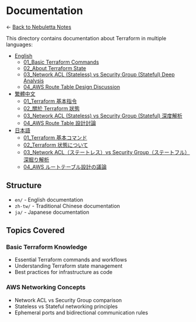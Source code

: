 # Documentation

← [Back to Nebuletta Notes](../README.md)

This directory contains documentation about Terraform in multiple languages:

- [English](en/)
  - [01_Basic Terraform Commands](en/01_basic_terraform_commands.md)
  - [02_About Terraform State](en/02_about_terraform_state.md)
  - [03_Network ACL (Stateless) vs Security Group (Stateful) Deep Analysis](en/03_network_acl_stateless_vs_security_group_stateful.md)
  - [04_AWS Route Table Design Discussion](en/04_aws_route_table_design.md)
- [繁體中文](zh-tw/)
  - [01_Terraform 基本指令](zh-tw/01_basic_terraform_commands.md)
  - [02_關於 Terraform 狀態](zh-tw/02_about_terraform_state.md)
  - [03_Network ACL (Stateless) vs Security Group (Stateful) 深度解析](zh-tw/03_network_acl_stateless_vs_security_group_stateful.md)
  - [04_AWS Route Table 設計討論](zh-tw/04_aws_route_table_design.md)
- [日本語](ja/)
  - [01_Terraform 基本コマンド](ja/01_basic_terraform_commands.md)
  - [02_Terraform 状態について](ja/02_about_terraform_state.md)
  - [03_Network ACL（ステートレス）vs Security Group（ステートフル）深掘り解析](ja/03_network_acl_stateless_vs_security_group_stateful.md)
  - [04_AWS ルートテーブル設計の議論](ja/04_aws_route_table_design.md)

## Structure

- `en/` - English documentation
- `zh-tw/` - Traditional Chinese documentation
- `ja/` - Japanese documentation 

## Topics Covered

### Basic Terraform Knowledge
- Essential Terraform commands and workflows
- Understanding Terraform state management
- Best practices for infrastructure as code

### AWS Networking Concepts
- Network ACL vs Security Group comparison
- Stateless vs Stateful networking principles
- Ephemeral ports and bidirectional communication rules 